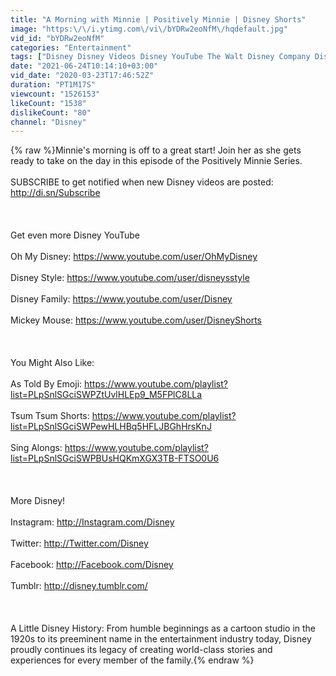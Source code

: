 ```yaml
---
title: "A Morning with Minnie | Positively Minnie | Disney Shorts"
image: "https:\/\/i.ytimg.com\/vi\/bYDRw2eoNfM\/hqdefault.jpg"
vid_id: "bYDRw2eoNfM"
categories: "Entertainment"
tags: ["Disney Disney Videos Disney YouTube The Walt Disney Company Disney Top 10","Animated Shorts","Minnie"]
date: "2021-06-24T10:14:10+03:00"
vid_date: "2020-03-23T17:46:52Z"
duration: "PT1M17S"
viewcount: "1526153"
likeCount: "1538"
dislikeCount: "80"
channel: "Disney"
---
```

{% raw %}Minnie's morning is off to a great start! Join her as she gets ready to take on the day in this episode of the Positively Minnie Series. <br /><br />SUBSCRIBE to get notified when new Disney videos are posted: <a rel="nofollow" target="blank" href="http://di.sn/Subscribe">http://di.sn/Subscribe</a><br /><br /><br /><br />Get even more Disney YouTube<br /><br />Oh My Disney: <a rel="nofollow" target="blank" href="https://www.youtube.com/user/OhMyDisney">https://www.youtube.com/user/OhMyDisney</a><br /><br />Disney Style: <a rel="nofollow" target="blank" href="https://www.youtube.com/user/disneysstyle">https://www.youtube.com/user/disneysstyle</a><br /><br />Disney Family: <a rel="nofollow" target="blank" href="https://www.youtube.com/user/Disney">https://www.youtube.com/user/Disney</a><br /><br />Mickey Mouse: <a rel="nofollow" target="blank" href="https://www.youtube.com/user/DisneyShorts">https://www.youtube.com/user/DisneyShorts</a><br /><br /><br /><br />You Might Also Like: <br /><br />As Told By Emoji: <a rel="nofollow" target="blank" href="https://www.youtube.com/playlist?list=PLpSnlSGciSWPZtUvlHLEp9_M5FPlC8LLa">https://www.youtube.com/playlist?list=PLpSnlSGciSWPZtUvlHLEp9_M5FPlC8LLa</a><br /><br />Tsum Tsum Shorts: <a rel="nofollow" target="blank" href="https://www.youtube.com/playlist?list=PLpSnlSGciSWPewHLHBq5HFLJBGhHrsKnJ">https://www.youtube.com/playlist?list=PLpSnlSGciSWPewHLHBq5HFLJBGhHrsKnJ</a><br /><br />Sing Alongs: <a rel="nofollow" target="blank" href="https://www.youtube.com/playlist?list=PLpSnlSGciSWPBUsHQKmXGX3TB-FTSO0U6">https://www.youtube.com/playlist?list=PLpSnlSGciSWPBUsHQKmXGX3TB-FTSO0U6</a><br /><br /><br /><br />More Disney!<br /><br />Instagram: <a rel="nofollow" target="blank" href="http://Instagram.com/Disney">http://Instagram.com/Disney</a><br /><br />Twitter: <a rel="nofollow" target="blank" href="http://Twitter.com/Disney">http://Twitter.com/Disney</a><br /><br />Facebook: <a rel="nofollow" target="blank" href="http://Facebook.com/Disney">http://Facebook.com/Disney</a><br /><br />Tumblr: <a rel="nofollow" target="blank" href="http://disney.tumblr.com/">http://disney.tumblr.com/</a><br /><br /><br /><br />A Little Disney History: From humble beginnings as a cartoon studio in the 1920s to its preeminent name in the entertainment industry today, Disney proudly continues its legacy of creating world-class stories and experiences for every member of the family.{% endraw %}
